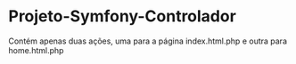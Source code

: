 # Projeto-Symfony-Controlador
Contém apenas duas ações, uma para a página index.html.php e outra para home.html.php
